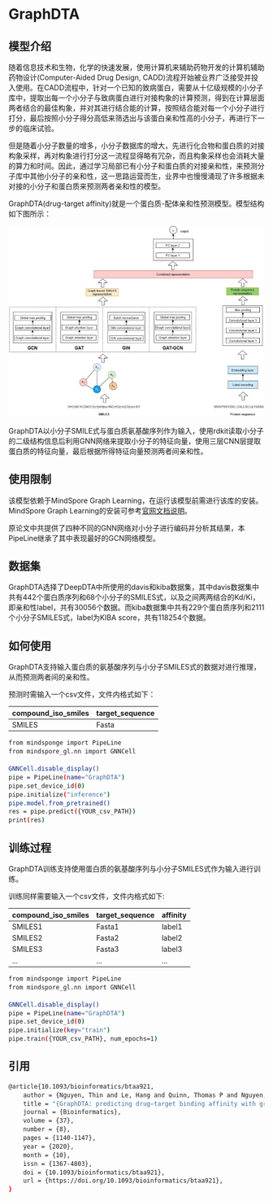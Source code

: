 # GraphDTA

## 模型介绍

随着信息技术和生物，化学的快速发展，使用计算机来辅助药物开发的计算机辅助药物设计(Computer-Aided Drug Design, CADD)流程开始被业界广泛接受并投入使用。在CADD流程中，针对一个已知的致病蛋白，需要从十亿级规模的小分子库中，提取出每一个小分子与致病蛋白进行对接构象的计算预测，得到在计算层面两者结合的最佳构象，并对其进行结合能的计算，按照结合能对每一个小分子进行打分，最后按照小分子得分高低来筛选出与该蛋白亲和性高的小分子，再进行下一步的临床试验。

但是随着小分子数量的增多，小分子数据库的增大，先进行化合物和蛋白质的对接构象采样，再对构象进行打分这一流程显得略有冗杂，而且构象采样也会消耗大量的算力和时间。因此，通过学习局部已有小分子和蛋白质的对接亲和性，来预测分子库中其他小分子的亲和性，这一思路运营而生，业界中也慢慢涌现了许多根据未对接的小分子和蛋白质来预测两者亲和性的模型。

GraphDTA(drug-target affinity)就是一个蛋白质-配体亲和性预测模型。模型结构如下图所示：

![GraphDTA](../../docs/modelcards/GraphDTA.JPG)

GraphDTA以小分子SMILE式与蛋白质氨基酸序列作为输入，使用rdkit读取小分子的二级结构信息后利用GNN网络来提取小分子的特征向量，使用三层CNN层提取蛋白质的特征向量，最后根据所得特征向量预测两者间亲和性。

## 使用限制

该模型依赖于MindSpore Graph Learning，在运行该模型前需进行该库的安装。MindSpore Graph Learning的安装可参考[官网文档说明](https://www.mindspore.cn/graphlearning/docs/zh-CN/master/index.html)。

原论文中共提供了四种不同的GNN网络对小分子进行编码并分析其结果，本PipeLine继承了其中表现最好的GCN网络模型。

## 数据集

GraphDTA选择了DeepDTA中所使用的davis和kiba数据集，其中davis数据集中共有442个蛋白质序列和68个小分子的SMILES式，以及之间两两结合的Kd/Ki，即亲和性label，共有30056个数据。而kiba数据集中共有229个蛋白质序列和2111个小分子SMILES式，label为KIBA score，共有118254个数据。

## 如何使用

GraphDTA支持输入蛋白质的氨基酸序列与小分子SMILES式的数据对进行推理，从而预测两者间的亲和性。

预测时需输入一个csv文件，文件内格式如下：

|compound_iso_smiles|target_sequence|
| --- | --- |
|SMILES|Fasta|

```bash
from mindsponge import PipeLine
from mindspore_gl.nn import GNNCell

GNNCell.disable_display()
pipe = PipeLine(name="GraphDTA")
pipe.set_device_id(0)
pipe.initialize("inference")
pipe.model.from_pretrained()
res = pipe.predict({YOUR_csv_PATH})
print(res)
```

## 训练过程

GraphDTA训练支持使用蛋白质的氨基酸序列与小分子SMILES式作为输入进行训练。

训练同样需要输入一个csv文件，文件内格式如下:

|compound_iso_smiles|target_sequence|affinity|
| --- | --- | --- |
| SMILES1 | Fasta1 | label1 |
| SMILES2 | Fasta2 | label2 |
| SMILES3 | Fasta3 | label3 |
| ... | ... | ... |

```bash
from mindsponge import PipeLine
from mindspore_gl.nn import GNNCell

GNNCell.disable_display()
pipe = PipeLine(name="GraphDTA")
pipe.set_device_id(0)
pipe.initialize(key="train")
pipe.train({YOUR_csv_PATH}, num_epochs=1)
```

## 引用

```bash
@article{10.1093/bioinformatics/btaa921,
    author = {Nguyen, Thin and Le, Hang and Quinn, Thomas P and Nguyen, Tri and Le, Thuc Duy and Venkatesh, Svetha},
    title = "{GraphDTA: predicting drug–target binding affinity with graph neural networks}",
    journal = {Bioinformatics},
    volume = {37},
    number = {8},
    pages = {1140-1147},
    year = {2020},
    month = {10},
    issn = {1367-4803},
    doi = {10.1093/bioinformatics/btaa921},
    url = {https://doi.org/10.1093/bioinformatics/btaa921},
}
```
